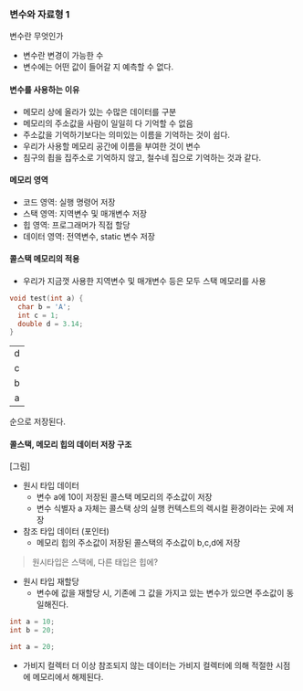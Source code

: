 ### 변수와 자료형 1
변수란 무엇인가
- 변수란 변경이 가능한 수
- 변수에는 어떤 값이 들어갈 지 예측할 수 없다.

#### 변수를 사용하는 이유
- 메모리 상에 올라가 있는 수많은 데이터를 구분
- 메모리의 주소값을 사람이 일일히 다 기억할 수 없음
- 주소값을 기억하기보다는 의미있는 이름을 기억하는 것이 쉽다.
- 우리가 사용할 메모리 공간에 이름을 부여한 것이 변수
- 침구의 죕을 집주소로 기억하지 않고, 철수네 집으로 기억하는 것과 같다.

#### 메모리 영역
- 코드 영역: 실행 명령어 저장
- 스택 영역: 지역변수 및 매개변수 저장
- 힙 영역: 프로그래머가 직접 할당
- 데이터 영역: 전역변수, static 변수 저장

#### 콜스택 메모리의 적용
- 우리가 지금껏 사용한 지역변수 및 매개변수 등은 모두 스택 메모리를 사용
```c
void test(int a) {
  char b = 'A';
  int c = 1;
  double d = 3.14;
}
```
||
|:-:|
|d|
|c|
|b|
|a|

순으로 저장된다.

#### 콜스택, 메모리 힙의 데이터 저장 구조
[그림]
- 원시 타입 데이터
    - 변수 a에 10이 저장된 콜스택 메모리의 주소값이 저장
    - 변수 식별자 a 자체는 콜스택 상의 실행 컨텍스트의 렉시컬 환경이라는 곳에 저장
- 참조 타입 데이터 (포인터)
    - 메모리 힙의 주소값이 저장된 콜스택의 주소값이 b,c,d에 저장

> 원시타입은 스택에, 다른 태입은 힙에?

- 원시 타입 재할당
    - 변수에 값을 재할당 시, 기존에 그 값을 가지고 있는 변수가 있으면 주소값이 동일해진다.
```c
int a = 10;
int b = 20;

int a = 20;
```

- 가비지 컬렉터
더 이상 참조되지 않는 데이터는 가비지 컬렉터에 의해 적절한 시점에 메모리에서 해제된다.

